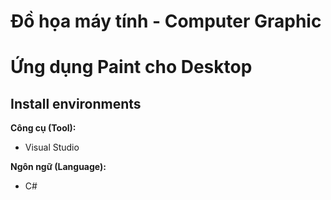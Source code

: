 # Đồ họa máy tính - Computer Graphic
# Ứng dụng Paint cho Desktop
## Install environments
**Công cụ (Tool):**<br>
* Visual Studio

**Ngôn ngữ (Language):**<br>
* C#
